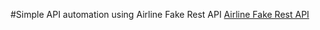 #Simple API automation using Airline Fake Rest API
[Airline Fake Rest API](https://instantwebtools.net/fake-rest-api)
